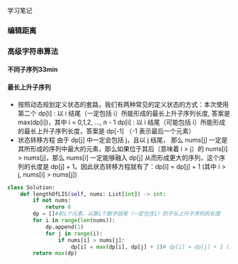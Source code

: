 学习笔记
### 编辑距离

### 高级字符串算法

#### 不同子序列33min
#### 最长上升子序列
* 按照动态规划定义状态的套路，我们有两种常见的定义状态的方式：本次使用第二个
dp[i] : 以 i 结尾（一定包括 i）所能形成的最长上升子序列长度, 答案是 max(dp[i])，其中 i = 0,1,2, ..., n - 1
dp[i] : 以 i 结尾（可能包括 i）所能形成的最长上升子序列长度，答案是 dp[-1] （-1 表示最后一个元素）
* 状态转移方程
由于 dp[j] 中一定会包括 j，且以 j 结尾， 那么 nums[j] 一定是其所形成的序列中最大的元素，那么如果位于其后（意味着 i > j）的 nums[i] > nums[j]，那么 nums[i] 一定能够融入 dp[j] 从而形成更大的序列，这个序列的长度是 dp[j] + 1。因此状态转移方程就有了：dp[i] = dp[j] + 1 (其中 i > j, nums[i] > nums[j])
```python
class Solution:
    def lengthOfLIS(self, nums: List[int]) -> int:
        if not nums:
            return 0
        dp = []#前i个元素，以第i个数字结尾（一定包含i）的子长上升子序列的长度
        for i in range(len(nums)):
            dp.append(1)
            for j in range(i):
                if nums[i] > nums[j]:
                    dp[i] = max(dp[i], dp[j] + 1)# dp[i] = dp[j] + 1 (其中 i > j, nums[i] > nums[j])
        return max(dp)

